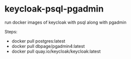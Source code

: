 # keycloak-psql-pgadmin
run docker images of keycloak with psql along with pgadmin

Steps:

- docker pull postgres:latest
- docker pull dbpage/pgadmin4:latest
- docker pull quay.io/keycloak/keycloak:latest


